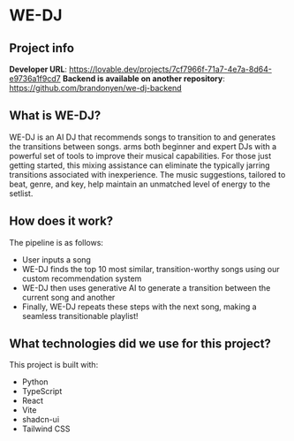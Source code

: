 # WE-DJ

## Project info

**Developer URL**: https://lovable.dev/projects/7cf7966f-71a7-4e7a-8d64-e9736a1f9cd7
**Backend is available on another repository**: https://github.com/brandonyen/we-dj-backend

## What is WE-DJ?

WE-DJ is an AI DJ that recommends songs to transition to and generates the transitions between songs. arms both beginner and expert DJs with a powerful set of tools to improve their musical capabilities. For those just getting started, this mixing assistance can eliminate the typically jarring transitions associated with inexperience. The music suggestions, tailored to beat, genre, and key, help maintain an unmatched level of energy to the setlist.

## How does it work?

The pipeline is as follows:
 - User inputs a song
 - WE-DJ finds the top 10 most similar, transition-worthy songs using our custom recommendation system
 - WE-DJ then uses generative AI to generate a transition between the current song and another
 - Finally, WE-DJ repeats these steps with the next song, making a seamless transitionable playlist!

## What technologies did we use for this project?

This project is built with:

- Python
- TypeScript
- React
- Vite
- shadcn-ui
- Tailwind CSS
